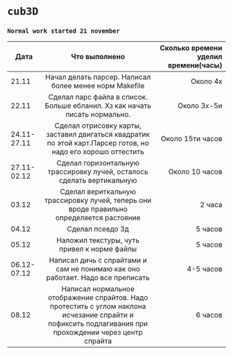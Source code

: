 # **`cub3D`**

### `Normal work started 21 november`

|Дата |Что выполнено| Сколько времени уделил времени(часы)|
| ------------- |:------------------:| -----:|
|21.11| Начал делать парсер. Написал более менее норм Makefile | Около 4х
|22.11| Сделал парс файла в список. Больше ебланил. Хз как начать писать нормально.| Около 3x-5и 
|24.11-27.11| Сделал отрисовку карты, заставил двигаться квадратик по этой карт.Парсер готов, но надо его хорошо оттестить| Около 15ти часов
|27.11-02.12| Сделал горизонтальную трассировку лучей, осталось сделать вертикальную | Около 10 часов
|03.12| Сделал вериткальную трассировку лучей, теперь они вроде правильно определяется растояние | 2 часа
|04.12| Сделал псевдо 3д| 5 часов|
|05.12| Наложил текстуры, чуть привел к норме файлы| 5 часов|
|06.12-07.12| Написал дичь с спрайтами и сам не понимаю как оно работает. Надо все преписать | 4-5 часов|
|08.12| Написал нормальное отображение спрайтов. Надо протестить с углом наклона исчезание спрайти и пофиксить подлагивания при прохождении через центр спрайта | 6 часов 